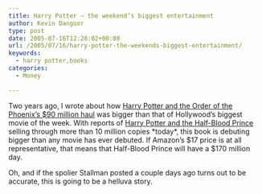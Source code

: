 ```yaml
---
title: Harry Potter – the weekend’s biggest entertainment
author: Kevin Dangoor
type: post
date: 2005-07-16T12:28:02+00:00
url: /2005/07/16/harry-potter-the-weekends-biggest-entertainment/
keywords:
  - harry potter,books
categories:
  - Money

---
```

Two years ago, I wrote about how [Harry Potter and the Order of the Phoenix&#8217;s $90 million haul][1] was bigger than that of Hollywood&#8217;s biggest movie of the week. With reports of [Harry Potter and the Half-Blood Prince][2] selling through more than 10 million copies \*today\*, this book is debuting bigger than any movie has ever debuted. If Amazon&#8217;s $17 price is at all representative, that means that Half-Blood Prince will have a $170 million day.

Oh, and if the spolier Stallman posted a couple days ago turns out to be accurate, this is going to be a helluva story.

 [1]: http://www.blueskyonmars.com/2003/06/24/book-beats-movie/
 [2]: http://www.amazon.com/exec/obidos/ASIN/0439784549/blueskyonmars-20